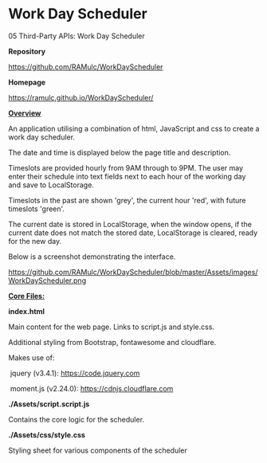# Work Day Scheduler
05 Third-Party APIs: Work Day Scheduler



**Repository**

https://github.com/RAMulc/WorkDayScheduler

**Homepage**

https://ramulc.github.io/WorkDayScheduler/



<u>**Overview**</u>

An application utilising a combination of html, JavaScript and css to create a work day scheduler.

The date and time is displayed below the page title and description.

Timeslots are provided hourly from 9AM through to 9PM.  The user may enter their schedule into text fields next to each hour of the working day and save to LocalStorage. 

Timeslots in the past are shown 'grey', the current hour 'red', with future timeslots 'green'.

The current date is stored in LocalStorage, when the window opens, if the current date does not match the stored date, LocalStorage is cleared, ready for the new day.

Below is a screenshot demonstrating the interface.

https://github.com/RAMulc/WorkDayScheduler/blob/master/Assets/images/WorkDayScheduler.png

**<u>Core Files:</u>**

**index.html**

Main content for the web page. Links to script.js and style.css. 

Additional styling from Bootstrap, fontawesome and cloudflare.

Makes use of:

​		jquery (v3.4.1): https://code.jquery.com

​		moment.js (v2.24.0): https://cdnjs.cloudflare.com



**./Assets/script.script.js**

Contains the core logic for the scheduler.



**./Assets/css/style.css**

Styling sheet for various components of the scheduler
